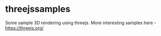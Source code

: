 # threejssamples
Some sample 3D rendering using threejs. 
More interesting samples here - https://threejs.org/
